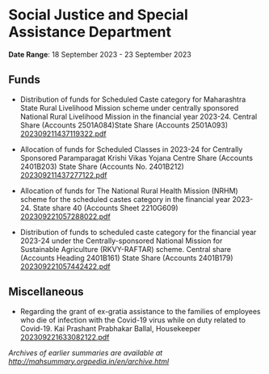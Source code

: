 # Social Justice and Special Assistance Department

**Date Range**: 18 September 2023 - 23 September 2023


## Funds
- Distribution of funds for Scheduled Caste category for Maharashtra State Rural Livelihood Mission scheme under centrally sponsored National Rural Livelihood Mission in the financial year 2023-24. Central Share (Accounts 2501A084)State Share (Accounts 2501A093)\
  [202309211437119322.pdf](https://gr.maharashtra.gov.in/Site/Upload/Government%20Resolutions/English/202309211437119322.pdf)

- Allocation of funds for Scheduled Classes in 2023-24 for Centrally Sponsored Paramparagat Krishi Vikas Yojana Centre Share (Accounts 2401B203) State Share (Accounts No. 2401B212)\
  [202309211437277122.pdf](https://gr.maharashtra.gov.in/Site/Upload/Government%20Resolutions/English/202309211437277122.pdf)

- Allocation of funds for The National Rural Health Mission (NRHM) scheme for the scheduled castes category in the financial year 2023-24. State share 40 (Accounts Sheet 2210G609)\
  [202309221057288022.pdf](https://gr.maharashtra.gov.in/Site/Upload/Government%20Resolutions/English/202309221057288022.pdf)

- Distribution of funds to scheduled caste category for the financial year 2023-24 under the Centrally-sponsored National Mission for Sustainable Agriculture (RKVY-RAFTAR) scheme. Central share (Accounts Heading 2401B161) State Share (Accounts 2401B179)\
  [202309221057442422.pdf](https://gr.maharashtra.gov.in/Site/Upload/Government%20Resolutions/English/202309221057442422.pdf)

## Miscellaneous
- Regarding the grant of ex-gratia assistance to the families of employees who die of infection with the Covid-19 virus while on duty related to Covid-19. Kai Prashant Prabhakar Ballal, Housekeeper\
  [202309221633082122.pdf](https://gr.maharashtra.gov.in/Site/Upload/Government%20Resolutions/English/202309221633082122.pdf)


*Archives of earlier summaries are available at http://mahsummary.orgpedia.in/en/archive.html*